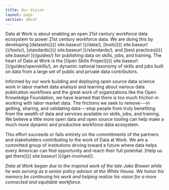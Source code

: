 ```yaml
---
title: Our Vision
layout: page
section: about
---
```


Data at Work is about enabling an open 21st century workforce data ecosystem to power 21st century workforce data.  We are doing this by developing [datasets]({{ site.baseurl }}/data/), [tools]({{ site.baseurl }}/tools/), [standards]({{ site.baseurl }}/standards/), and [best practices]({{ site.baseurl }}/guides/) for publishing data on skills, jobs, and training.  The heart of Data at Work is the [Open Skills Project]({{ site.baseurl }}/guides/openskills/), an dynamic national taxonomy of skills and jobs built on data from a large set of public and private data contributors.  

Informed by our work building and deploying open source data science work in labor market data analsysi and learning about various data publication workflows and the great work of organizations like the Open Knowledge Foundation, we have learned that there is too much friction in working with labor market data.  The frictions we seek to remove---in getting, sharing, and validating data---stop people from truly benefiting from the wealth of data and services available on skills, jobs, and training. We believe a little more open data and open source tooling can help make a much more dynamic and productive workforce data ecosystem.  


This effort succeeds or fails entirely on the committments of the partners and stakeholders contributing to the work of Data at Work. We are a committed group of institutions driving toward a future where data helps every American can find opportunity and reach their full potential. [Help us get there]({{ site.baseurl }}/get-involved/).

*Data at Work began due to the inspired work of the late Jake Brewer while he was serving as a senior policy advisor at the White House. We honor his memory be continuing his work and helping realize his vision for a more connected and equitable workforce.*

